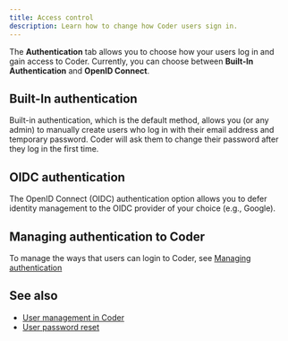 ```yaml
---
title: Access control
description: Learn how to change how Coder users sign in.
---
```


The **Authentication** tab allows you to choose how your users log in and gain
access to Coder. Currently, you can choose between **Built-In Authentication**
and **OpenID Connect**.

## Built-In authentication

Built-in authentication, which is the default method, allows you (or any admin)
to manually create users who log in with their email address and temporary
password. Coder will ask them to change their password after they log in the
first time.

## OIDC authentication

The OpenID Connect (OIDC) authentication option allows you to defer identity
management to the OIDC provider of your choice (e.g., Google).

## Managing authentication to Coder

To manage the ways that users can login to Coder, see
[Managing authentication](manage.md)

## See also

- [User management in Coder](users/index.md)
- [User password reset](users/password-reset.md)
